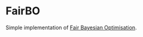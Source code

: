 # FairBO

Simple implementation of [Fair Bayesian Optimisation](https://arxiv.org/abs/2006.05109).

